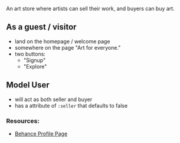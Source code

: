 An art store where artists can sell their work, and buyers can buy art.

## As a guest / visitor

- land on the homepage / welcome page
- somewhere on the page "Art for everyone."
- two buttons:
  - "Signup"
  - "Explore"
 
## Model User
 
- will act as both seller and buyer
- has a attribute of `:seller` that defaults to false
 
 
 ### Resources:
 - [Behance Profile Page](https://www.behance.net/studiohands)
